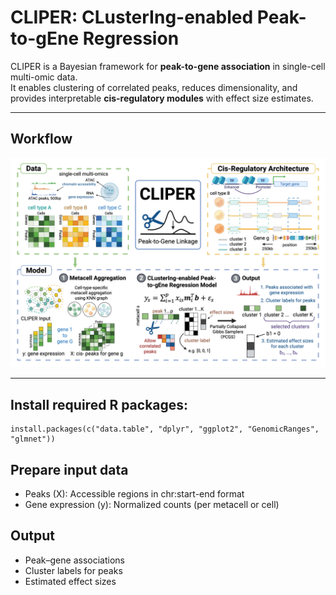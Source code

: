 # CLIPER: CLusterIng-enabled Peak-to-gEne Regression

CLIPER is a Bayesian framework for **peak-to-gene association** in single-cell multi-omic data.  
It enables clustering of correlated peaks, reduces dimensionality, and provides interpretable **cis-regulatory modules** with effect size estimates.

---

## Workflow

<p align="center">
  <img src="figures/workflow.png" alt="CLIPER workflow" width="700">
</p>

---

## Install required R packages:
```{r}
install.packages(c("data.table", "dplyr", "ggplot2", "GenomicRanges", "glmnet"))
```

## Prepare input data
- Peaks (X): Accessible regions in chr:start-end format
- Gene expression (y): Normalized counts (per metacell or cell)

## Output
- Peak–gene associations
- Cluster labels for peaks
- Estimated effect sizes
